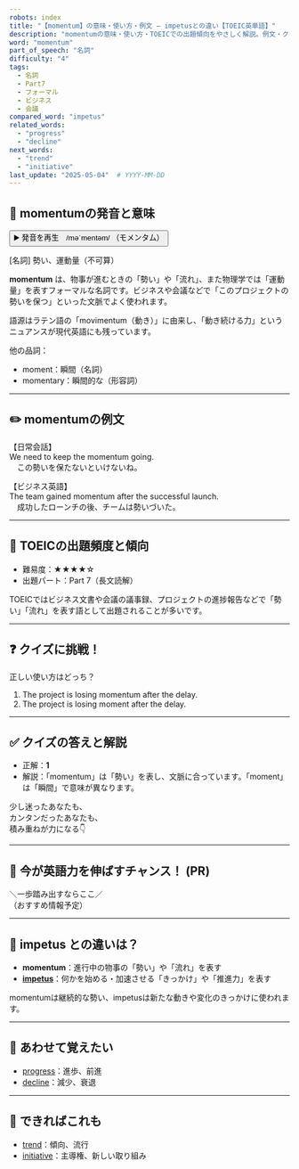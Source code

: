 ```yaml
---
robots: index
title: "【momentum】の意味・使い方・例文 ― impetusとの違い【TOEIC英単語】"
description: "momentumの意味・使い方・TOEICでの出題傾向をやさしく解説。例文・クイズ付きでimpetusとの違いもわかりやすく学べます。"
word: "momentum"
part_of_speech: "名詞"
difficulty: "4"
tags:
  - 名詞
  - Part7
  - フォーマル
  - ビジネス
  - 会議
compared_word: "impetus"
related_words:
  - "progress"
  - "decline"
next_words:
  - "trend"
  - "initiative"
last_update: "2025-05-04"  # YYYY-MM-DD
---
```


## 🔰 momentumの発音と意味

<button class="play-audio" onclick="playTTS('momentum')">
  <span class="play-audio-main">
    ▶️ 発音を再生　/məˈmentəm/
  </span>
  <span class="play-audio-sub">
    （モメンタム）
  </span>
</button>

[名詞] 勢い、運動量（不可算）

**momentum** は、物事が進むときの「勢い」や「流れ」、また物理学では「運動量」を表すフォーマルな名詞です。ビジネスや会議などで「このプロジェクトの勢いを保つ」といった文脈でよく使われます。

語源はラテン語の「movimentum（動き）」に由来し、「動き続ける力」というニュアンスが現代英語にも残っています。

他の品詞：  
- moment：瞬間（名詞）
- momentary：瞬間的な（形容詞）

---

## ✏️ momentumの例文

【日常会話】  
We need to keep the momentum going.  
　この勢いを保たないといけないね。

【ビジネス英語】  
The team gained momentum after the successful launch.  
　成功したローンチの後、チームは勢いづいた。

---

## 🎯 TOEICの出題頻度と傾向

- 難易度：★★★★☆
- 出題パート：Part 7（長文読解）

TOEICではビジネス文書や会議の議事録、プロジェクトの進捗報告などで「勢い」「流れ」を表す語として出題されることが多いです。

---

## ❓ クイズに挑戦！

正しい使い方はどっち？

1. The project is losing momentum after the delay.  
2. The project is losing moment after the delay.

---

## ✅ クイズの答えと解説

- 正解：**1**
- 解説：「momentum」は「勢い」を表し、文脈に合っています。「moment」は「瞬間」で意味が異なります。

少し迷ったあなたも、  
カンタンだったあなたも、  
積み重ねが力になる👇️

---

## 🚀 今が英語力を伸ばすチャンス！ (PR)

<div class="info-center">
＼一歩踏み出すならここ／<br>  
（おすすめ情報予定）
</div>

---

## 🤔  impetus との違いは？

- **momentum**：進行中の物事の「勢い」や「流れ」を表す
- **[impetus](/word/impetus/)**：何かを始める・加速させる「きっかけ」や「推進力」を表す

momentumは継続的な勢い、impetusは新たな動きや変化のきっかけに使われます。

---

## 🧩 あわせて覚えたい

- [progress](/word/progress/)：進歩、前進
- [decline](/word/decline/)：減少、衰退

---

## 📖 できればこれも

- [trend](/word/trend/)：傾向、流行
- [initiative](/word/initiative/)：主導権、新しい取り組み

<!-- cvid: aid47_bid20 -->
